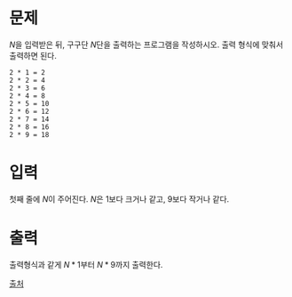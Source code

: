 # 문제

$N$을 입력받은 뒤, 구구단 $N$단을 출력하는 프로그램을 작성하시오. 출력 형식에 맞춰서 출력하면 된다.

```
2 * 1 = 2
2 * 2 = 4
2 * 3 = 6
2 * 4 = 8
2 * 5 = 10
2 * 6 = 12
2 * 7 = 14
2 * 8 = 16
2 * 9 = 18
```

# 입력

첫째 줄에 $N$이 주어진다. $N$은 1보다 크거나 같고, 9보다 작거나 같다.

# 출력

출력형식과 같게 $N * 1$부터 $N * 9$까지 출력한다.

[출처](https://www.acmicpc.net/problem/2739)
